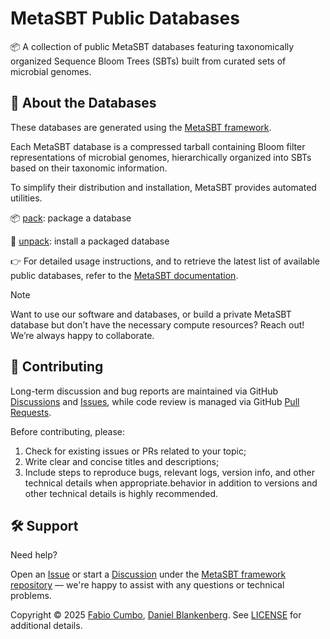 # MetaSBT Public Databases

📦 A collection of public MetaSBT databases featuring taxonomically organized Sequence Bloom Trees (SBTs) built from curated sets of microbial genomes.

## 🧬 About the Databases

These databases are generated using the [MetaSBT framework](https://github.com/cumbof/MetaSBT).

Each MetaSBT database is a compressed tarball containing Bloom filter representations of microbial genomes, hierarchically organized into SBTs based on their taxonomic information.

To simplify their distribution and installation, MetaSBT provides automated utilities.

📦 [pack](https://github.com/cumbof/MetaSBT/wiki/Available-features#4-pack-pack-a-database-into-a-compressed-tarball): package a database

📂 [unpack](https://github.com/cumbof/MetaSBT/wiki/Available-features#9-unpack-install-a-database): install a packaged database

👉 For detailed usage instructions, and to retrieve the latest list of available public databases, refer to the [MetaSBT documentation](https://github.com/cumbof/MetaSBT/wiki/Available-features).

> [!NOTE]
> Want to use our software and databases, or build a private MetaSBT database but don’t have the necessary compute resources?
> Reach out! We’re always happy to collaborate.

## 🤝 Contributing

Long-term discussion and bug reports are maintained via GitHub [Discussions](https://github.com/cumbof/MetaSBT/discussions) and [Issues](https://github.com/cumbof/MetaSBT/issues), while code review is managed via GitHub [Pull Requests](https://github.com/cumbof/MetaSBT/pulls).

Before contributing, please:
1. Check for existing issues or PRs related to your topic;
2. Write clear and concise titles and descriptions;
3. Include steps to reproduce bugs, relevant logs, version info, and other technical details when appropriate.behavior in addition to versions and other technical details is highly recommended.

## 🛠️ Support

Need help?

Open an [Issue](https://github.com/cumbof/MetaSBT/issues) or start a [Discussion](https://github.com/cumbof/MetaSBT/discussions) under the [MetaSBT framework repository](https://github.com/cumbof/MetaSBT) — we're happy to assist with any questions or technical problems.

Copyright © 2025 [Fabio Cumbo](https://github.com/cumbof), [Daniel Blankenberg](https://github.com/blankenberg). See [LICENSE](https://github.com/cumbof/MetaSBT-DBs/blob/main/LICENSE) for additional details.
